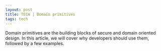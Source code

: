 ```yaml
---
layout: post
title: TECH | Domain primitives
tags: tech
---
```


Domain primitives are the building blocks of secure and domain oriented design. In this article, we will cover why developers should use them, followed by a few examples.

<!--more-->

